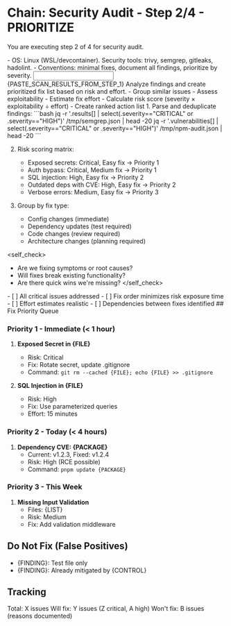 # Chain: Security Audit - Step 2/4 - PRIORITIZE

You are executing step 2 of 4 for security audit.

<context>
- OS: Linux (WSL/devcontainer). Security tools: trivy, semgrep, gitleaks, hadolint.
- Conventions: minimal fixes, document all findings, prioritize by severity.
</context>

<input>
{PASTE_SCAN_RESULTS_FROM_STEP_1}
</input>

<goal>
Analyze findings and create prioritized fix list based on risk and effort.
</goal>

<plan>
- Group similar issues
- Assess exploitability
- Estimate fix effort
- Calculate risk score (severity × exploitability ÷ effort)
- Create ranked action list
</plan>

<work>
1. Parse and deduplicate findings:
   ```bash
   jq -r '.results[] | select(.severity=="CRITICAL" or .severity=="HIGH")' /tmp/semgrep.json | head -20
   jq -r '.vulnerabilities[] | select(.severity=="CRITICAL" or .severity=="HIGH")' /tmp/npm-audit.json | head -20
   ```

2. Risk scoring matrix:
   - Exposed secrets: Critical, Easy fix → Priority 1
   - Auth bypass: Critical, Medium fix → Priority 1
   - SQL injection: High, Easy fix → Priority 2
   - Outdated deps with CVE: High, Easy fix → Priority 2
   - Verbose errors: Medium, Easy fix → Priority 3

3. Group by fix type:
   - Config changes (immediate)
   - Dependency updates (test required)
   - Code changes (review required)
   - Architecture changes (planning required)
</work>

<self_check>
- Are we fixing symptoms or root causes?
- Will fixes break existing functionality?
- Are there quick wins we're missing?
</self_check>

<review>
- [ ] All critical issues addressed
- [ ] Fix order minimizes risk exposure time
- [ ] Effort estimates realistic
- [ ] Dependencies between fixes identified
</review>

<handoff>
<priorities>
## Fix Priority Queue

### Priority 1 - Immediate (< 1 hour)
1. **Exposed Secret in {FILE}**
   - Risk: Critical
   - Fix: Rotate secret, update .gitignore
   - Command: `git rm --cached {FILE}; echo {FILE} >> .gitignore`

2. **SQL Injection in {FILE}**
   - Risk: High
   - Fix: Use parameterized queries
   - Effort: 15 minutes

### Priority 2 - Today (< 4 hours)
1. **Dependency CVE: {PACKAGE}**
   - Current: v1.2.3, Fixed: v1.2.4
   - Risk: High (RCE possible)
   - Command: `pnpm update {PACKAGE}`

### Priority 3 - This Week
1. **Missing Input Validation**
   - Files: {LIST}
   - Risk: Medium
   - Fix: Add validation middleware

## Do Not Fix (False Positives)
- {FINDING}: Test file only
- {FINDING}: Already mitigated by {CONTROL}

## Tracking
Total: X issues
Will fix: Y issues (Z critical, A high)
Won't fix: B issues (reasons documented)
</priorities>
</handoff>
